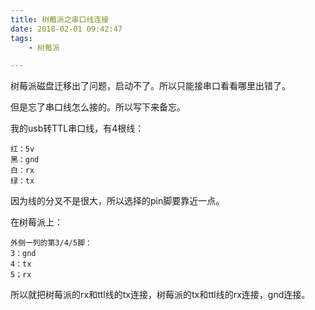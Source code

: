 ```yaml
---
title: 树莓派之串口线连接
date: 2018-02-01 09:42:47
tags:
	- 树莓派

---
```




树莓派磁盘迁移出了问题，启动不了。所以只能接串口看看哪里出错了。

但是忘了串口线怎么接的。所以写下来备忘。

我的usb转TTL串口线，有4根线：

```
红：5v
黑：gnd
白：rx
绿：tx
```

因为线的分叉不是很大，所以选择的pin脚要靠近一点。

在树莓派上：

```
外侧一列的第3/4/5脚：
3：gnd
4：tx
5；rx
```

所以就把树莓派的rx和ttl线的tx连接，树莓派的tx和ttl线的rx连接，gnd连接。






